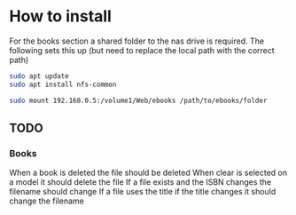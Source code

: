 # How to install

For the books section a shared folder to the nas drive is required. The following sets this up (but need to replace
the local path with the correct path)

```bash
sudo apt update
sudo apt install nfs-common

sudo mount 192.168.0.5:/volume1/Web/ebooks /path/to/ebooks/folder
```

## TODO

### Books

When a book is deleted the file should be deleted
When clear is selected on a model it should delete the file
If a file exists and the ISBN changes the filename should change
If a file uses the title if the title changes it should change the filename
